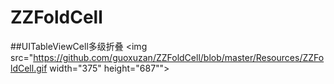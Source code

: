 # ZZFoldCell
##UITableViewCell多级折叠
<img src="https://github.com/guoxuzan/ZZFoldCell/blob/master/Resources/ZZFoldCell.gif width="375" height="687"">
